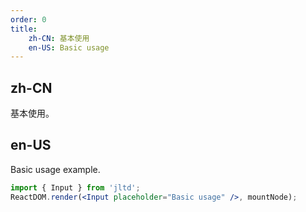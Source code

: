 ```yaml
---
order: 0
title:
    zh-CN: 基本使用
    en-US: Basic usage
---
```


## zh-CN

基本使用。

## en-US

Basic usage example.

````jsx
import { Input } from 'jltd';
ReactDOM.render(<Input placeholder="Basic usage" />, mountNode);
````
